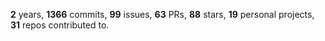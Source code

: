 **2** years, **1366** commits, **99** issues, **63** PRs, **88** stars, **19** personal projects, **31** repos contributed to.
